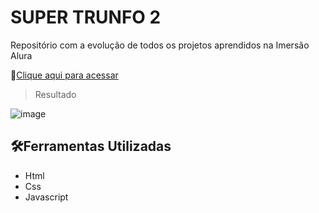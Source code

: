 # SUPER TRUNFO 2

Repositório com a evolução de todos os projetos aprendidos na Imersão Alura

 🔗[Clique aqui para acessar](https://thamyresarm.github.io/projetos-Imersao-alura/Aula-8/index.html)

> Resultado

![image](https://user-images.githubusercontent.com/24790794/192321417-9d6bdecf-d320-459b-bbe2-0c527a1a03a9.png)

## 🛠️Ferramentas Utilizadas

- Html
- Css
- Javascript

